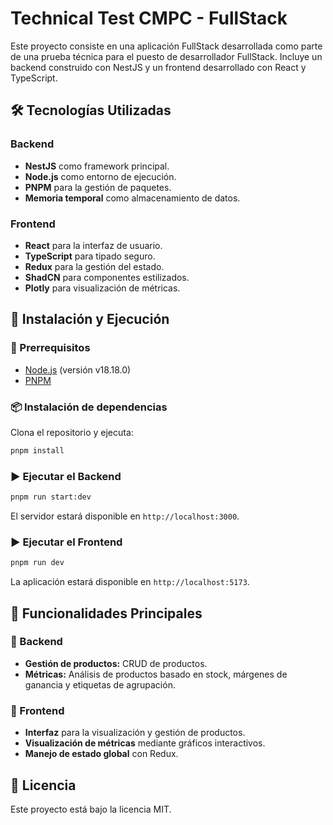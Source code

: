 # Technical Test CMPC - FullStack

Este proyecto consiste en una aplicación FullStack desarrollada como parte de una prueba técnica para el puesto de desarrollador FullStack. Incluye un backend construido con NestJS y un frontend desarrollado con React y TypeScript. 

## 🛠 Tecnologías Utilizadas

### Backend
- **NestJS** como framework principal.
- **Node.js** como entorno de ejecución.
- **PNPM** para la gestión de paquetes.
- **Memoria temporal** como almacenamiento de datos.

### Frontend
- **React** para la interfaz de usuario.
- **TypeScript** para tipado seguro.
- **Redux** para la gestión del estado.
- **ShadCN** para componentes estilizados.
- **Plotly** para visualización de métricas.

## 🚀 Instalación y Ejecución

### 🔧 Prerrequisitos
- [Node.js](https://nodejs.org/) (versión v18.18.0)
- [PNPM](https://pnpm.io/)

### 📦 Instalación de dependencias

Clona el repositorio y ejecuta:

```bash
pnpm install
```

### ▶️ Ejecutar el Backend

```bash
pnpm run start:dev
```
El servidor estará disponible en `http://localhost:3000`.

### ▶️ Ejecutar el Frontend

```bash
pnpm run dev
```
La aplicación estará disponible en `http://localhost:5173`.

## 📡 Funcionalidades Principales

### 🔹 Backend
- **Gestión de productos:** CRUD de productos.
- **Métricas:** Análisis de productos basado en stock, márgenes de ganancia y etiquetas de agrupación.

### 🔹 Frontend
- **Interfaz** para la visualización y gestión de productos.
- **Visualización de métricas** mediante gráficos interactivos.
- **Manejo de estado global** con Redux.

## 📜 Licencia
Este proyecto está bajo la licencia MIT.